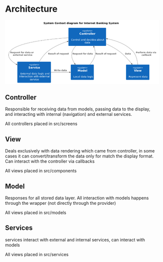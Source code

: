 # Architecture

![architecture](https://github.com/haqq-network/haqq-wallet/blob/main/docs/images/architecture.png)

## Controller

Responsible for receiving data from models, passing data to the display, and interacting with internal (navigation) and external services.

All controllers placed in src/screens

## View

Deals exclusively with data rendering which came from controller, in some cases it can convert/transform the data only for  match the display format. Сan interact with the controller via callbacks

All views placed in src/components

## Model 

Responses for all stored data layer. All interaction with models happens through the wrapper (not directly through the provider)

All views placed in src/models

## Services

services interact with external and internal services, can interact with models

All views placed in src/services
